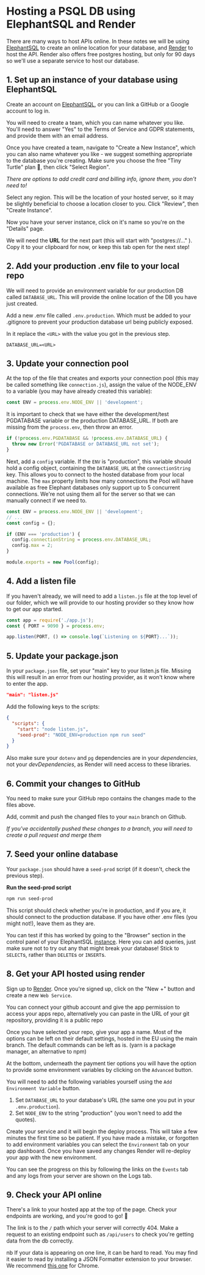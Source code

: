 # Hosting a PSQL DB using ElephantSQL and Render

There are many ways to host APIs online. In these notes we will be using [ElephantSQL](https://www.elephantsql.com/) to create an online location for your database, and [Render](https://render.com/) to host the API. Render also offers free postgres hosting, but only for 90 days so we'll use a separate service to host our database.

## 1. Set up an instance of your database using ElephantSQL

Create an account on [ElephantSQL](https://www.elephantsql.com/), or you can link a GitHub or a Google account to log in.

You will need to create a team, which you can name whatever you like. You'll need to answer "Yes" to the Terms of Service and GDPR statements, and provide them with an email address.

Once you have created a team, navigate to "Create a New Instance", which you can also name whatever you like - we suggest something appropriate to the database you're creating. Make sure you choose the free "Tiny Turtle" plan 🐢, then click "Select Region".

_There are options to add credit card and billing info, ignore them, you don't need to!_

Select any region. This will be the location of your hosted server, so it may be slightly beneficial to choose a location closer to you. Click "Review", then "Create Instance".

Now you have your server instance, click on it's name so you're on the "Details" page.

We will need the **URL** for the next part (this will start with "postgres://..." ). Copy it to your clipboard for now, or keep this tab open for the next step!

## 2. Add your production .env file to your local repo

We will need to provide an environment variable for our production DB called `DATABASE_URL`. This will provide the online location of the DB you have just created.

Add a new .env file called `.env.production`. Which must be added to your .gitignore to prevent your production database url being publicly exposed.

In it replace the `<URL>` with the value you got in the previous step.

```
DATABASE_URL=<URL>
```

## 3. Update your connection pool

At the top of the file that creates and exports your connection pool (this may be called something like `connection.js`), assign the value of the NODE_ENV to a variable (you may have already created this variable):

```js
const ENV = process.env.NODE_ENV || 'development';
```

It is important to check that we have either the development/test PGDATABASE variable or the production DATABASE_URL. If both are missing from the `process.env`, then throw an error.

```js
if (!process.env.PGDATABASE && !process.env.DATABASE_URL) {
  throw new Error('PGDATABASE or DATABASE_URL not set');
}
```

Next, add a `config` variable. If the `ENV` is "production", this variable should hold a config object, containing the `DATABASE_URL` at the `connectionString` key. This allows you to connect to the hosted database from your local machine. The `max` property limits how many connections the Pool will have available as free Elephant databases only support up to 5 concurrent connections. We're not using them all for the server so that we can manually connect if we need to.

```js
const ENV = process.env.NODE_ENV || 'development';
// ...
const config = {};

if (ENV === 'production') {
  config.connectionString = process.env.DATABASE_URL;
  config.max = 2;
}

module.exports = new Pool(config);
```

## 4. Add a listen file

If you haven't already, we will need to add a `listen.js` file at the top level of our folder, which we will provide to our hosting provider so they know how to get our app started.

```js
const app = require('./app.js');
const { PORT = 9090 } = process.env;

app.listen(PORT, () => console.log(`Listening on ${PORT}...`));
```

## 5. Update your package.json

In your `package.json` file, set your "main" key to your listen.js file. Missing this will result in an error from our hosting provider, as it won't know where to enter the app.

```json
"main": "listen.js"
```

Add the following keys to the scripts:

```json
{
  "scripts": {
    "start": "node listen.js",
    "seed-prod": "NODE_ENV=production npm run seed"
  }
}
```

Also make sure your `dotenv` and `pg` dependencies are in your _dependencies_, not your _devDependencies_, as Render will need access to these libraries.

## 6. Commit your changes to GitHub

You need to make sure your GitHub repo contains the changes made to the files above.

Add, commit and push the changed files to your `main` branch on Github.

_If you've accidentally pushed these changes to a branch, you will need to create a pull request and merge them_

## 7. Seed your online database

Your `package.json` should have a `seed-prod` script (if it doesn't, check the previous step).

**Run the seed-prod script**

```bash
npm run seed-prod
```

This script should check whether you're in production, and if you are, it should connect to the production database. If you have other .env files (you might not!), leave them as they are.

You can test if this has worked by going to the "Browser" section in the control panel of your ElephantSQL [instance](https://customer.elephantsql.com/instance). Here you can add queries, just make sure not to try out any that might break your database! Stick to `SELECT`s, rather than `DELETE`s or `INSERT`s.

## 8. Get your API hosted using render

Sign up to [Render](https://render.com/). Once you're signed up, click on the "New +" button and create a new `Web Service`.

You can connect your github account and give the app permission to access your apps repo, alternatively you can paste in the URL of your git repository, providing it is a public repo

Once you have selected your repo, give your app a name. Most of the options can be left on their default settings, hosted in the EU using the main branch. The default commands can be left as is. (yarn is a package manager, an alternative to npm)

At the bottom, underneath the payment tier options you will have the option to provide some environment variables by clicking on the `Advanced` button.

You will need to add the following variables yourself using the `Add Environment Variable` button.

1. Set `DATABASE_URL` to your database's URL (the same one you put in your `.env.production`).
2. Set `NODE_ENV` to the string "production" (you won't need to add the quotes).

Create your service and it will begin the deploy process. This will take a few minutes the first time so be patient. If you have made a mistake, or forgotten to add environment variables you can select the `Environment` tab on your app dashboard. Once you have saved any changes Render will re-deploy your app with the new environment.

You can see the progress on this by following the links on the `Events` tab and any logs from your server are shown on the Logs tab.

## 9. Check your API online

There's a link to your hosted app at the top of the page. Check your endpoints are working, and you're good to go! 🎉

The link is to the `/` path which your server will correctly 404. Make a request to an existing endpoint such as `/api/users` to check you're getting data from the db correctly.

nb If your data is appearing on one line, it can be hard to read. You may find it easier to read by installing a JSON Formatter extension to your browser. We recommend [this one](https://chrome.google.com/webstore/detail/json-formatter/bcjindcccaagfpapjjmafapmmgkkhgoa?hl=en) for Chrome.
